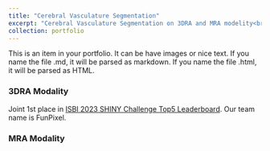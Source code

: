 ```yaml
---
title: "Cerebral Vasculature Segmentation"
excerpt: "Cerebral Vasculature Segmentation on 3DRA and MRA modelity<br/><img src='/images/MRA.gif'>"
collection: portfolio
---
```


This is an item in your portfolio. It can be have images or nice text. If you name the file .md, it will be parsed as markdown. If you name the file .html, it will be parsed as HTML. 


### 3DRA Modality 

Joint 1st place in [ISBI 2023 SHINY Challenge Top5 Leaderboard](https://www.synapse.org/#!Synapse:syn45774070/wiki/621710). Our team name is FunPixel.



### MRA Modality


